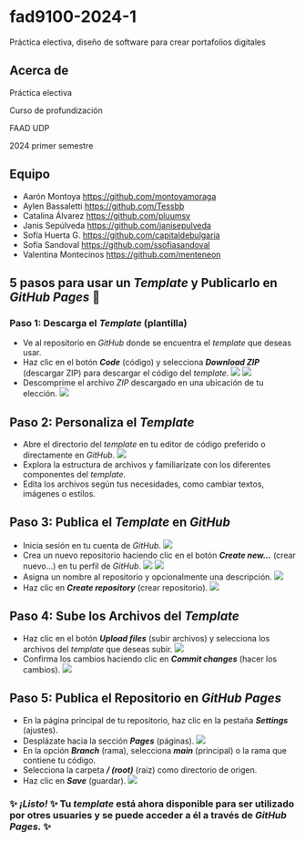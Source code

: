 # fad9100-2024-1

Práctica electiva, diseño de software para crear portafolios digitales

## Acerca de

Práctica electiva

Curso de profundización

FAAD UDP

2024 primer semestre

## Equipo

- Aarón Montoya <https://github.com/montoyamoraga>
- Aylen Bassaletti <https://github.com/Tessbb>
- Catalina Álvarez <https://github.com/pluumsy>
- Janis Sepúlveda <https://github.com/janisepulveda>
- Sofía Huerta G. <https://github.com/capitaldebulgaria>
- Sofía Sandoval <https://github.com/ssofiasandoval>
- Valentina Montecinos <https://github.com/menteneon>

## 5 pasos para usar un _Template_ y Publicarlo en _GitHub Pages_ 🌿

### Paso 1: Descarga el _Template_ (plantilla)

- Ve al repositorio en _GitHub_ donde se encuentra el _template_ que deseas usar.
- Haz clic en el botón **_Code_** (código) y selecciona **_Download ZIP_** (descargar ZIP) para descargar el código del _template_.
  ![](https://github.com/capitaldebulgaria/fad9100-2024-capitaldebulgaria/blob/d083b363302e6f97e912cce04430baf59faf2094/bitacoras/capitaldebulgaria/foto-1.png)
  ![](https://github.com/capitaldebulgaria/fad9100-2024-capitaldebulgaria/blob/d083b363302e6f97e912cce04430baf59faf2094/bitacoras/capitaldebulgaria/foto-2.png)
- Descomprime el archivo _ZIP_ descargado en una ubicación de tu elección.
  ![](https://github.com/capitaldebulgaria/fad9100-2024-capitaldebulgaria/blob/2874a62ecbb4c5d826e3560050dbac2513e8d652/bitacoras/capitaldebulgaria/foto-3.png)

## Paso 2: Personaliza el _Template_

- Abre el directorio del _template_ en tu editor de código preferido o directamente en _GitHub_.
  ![](https://github.com/capitaldebulgaria/fad9100-2024-capitaldebulgaria/blob/5299561426296ba70833649df1cec24e2f3b3298/bitacoras/capitaldebulgaria/foto-4.png)
- Explora la estructura de archivos y familiarízate con los diferentes componentes del _template_.
- Edita los archivos según tus necesidades, como cambiar textos, imágenes o estilos.

## Paso 3: Publica el _Template_ en _GitHub_

- Inicia sesión en tu cuenta de _GitHub_.
  ![](https://github.com/capitaldebulgaria/fad9100-2024-capitaldebulgaria/blob/0c8c60e483247a58365ca5ab76a252614647e140/bitacoras/capitaldebulgaria/foto-5.png)
- Crea un nuevo repositorio haciendo clic en el botón **_Create new..._** (crear nuevo...) en tu perfil de _GitHub_.
  ![](https://github.com/capitaldebulgaria/fad9100-2024-capitaldebulgaria/blob/0c8c60e483247a58365ca5ab76a252614647e140/bitacoras/capitaldebulgaria/foto-6.png)
  ![](https://github.com/capitaldebulgaria/fad9100-2024-capitaldebulgaria/blob/0c8c60e483247a58365ca5ab76a252614647e140/bitacoras/capitaldebulgaria/foto-7.png)
- Asigna un nombre al repositorio y opcionalmente una descripción.
  ![](https://github.com/capitaldebulgaria/fad9100-2024-capitaldebulgaria/blob/0c8c60e483247a58365ca5ab76a252614647e140/bitacoras/capitaldebulgaria/foto-8.png)
- Haz clic en **_Create repository_** (crear repositorio).
  ![](https://github.com/capitaldebulgaria/fad9100-2024-capitaldebulgaria/blob/0c8c60e483247a58365ca5ab76a252614647e140/bitacoras/capitaldebulgaria/foto-9.png)

## Paso 4: Sube los Archivos del _Template_

- Haz clic en el botón **_Upload files_** (subir archivos) y selecciona los archivos del _template_ que deseas subir.
  ![](https://github.com/capitaldebulgaria/fad9100-2024-capitaldebulgaria/blob/b281c8c49f68f6384fceb6312d22898e2c9ff7f7/bitacoras/capitaldebulgaria/foto-10.png)
- Confirma los cambios haciendo clic en **_Commit changes_** (hacer los cambios).
  ![](https://github.com/capitaldebulgaria/fad9100-2024-capitaldebulgaria/blob/b281c8c49f68f6384fceb6312d22898e2c9ff7f7/bitacoras/capitaldebulgaria/foto-11.png)

## Paso 5: Publica el Repositorio en _GitHub Pages_

- En la página principal de tu repositorio, haz clic en la pestaña **_Settings_** (ajustes).
- Desplázate hacia la sección **_Pages_** (páginas).
  ![](https://github.com/capitaldebulgaria/fad9100-2024-capitaldebulgaria/blob/b281c8c49f68f6384fceb6312d22898e2c9ff7f7/bitacoras/capitaldebulgaria/foto-12.png)
- En la opción **_Branch_** (rama), selecciona **_main_** (principal) o la rama que contiene tu código.
- Selecciona la carpeta **_/ (root)_** (raíz) como directorio de origen.
- Haz clic en **_Save_** (guardar).
  ![](https://github.com/capitaldebulgaria/fad9100-2024-capitaldebulgaria/blob/b281c8c49f68f6384fceb6312d22898e2c9ff7f7/bitacoras/capitaldebulgaria/foto-13.png)

### ✨ _¡Listo!_ ✨ Tu _template_ está ahora disponible para ser utilizado por otres usuaries y se puede acceder a él a través de _GitHub Pages._ ✨
